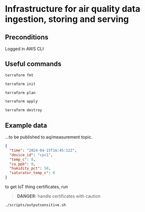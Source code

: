# Infrastructure for air quality data ingestion, storing and serving

## Preconditions
Logged in AWS CLI

## Useful commands
```bash
terraform fmt
```
```bash
terraform init
```
```bash
terraform plan
```
```bash
terraform apply
```
```bash
terraform destroy
```

## Example data
...to be published to aq/measurement topic.
```JSON
{
  "time": "2024-04-15T16:45:12Z",
  "device_id": "cpc1",
  "temp_c": 0,
  "co_ppb": 0,
  "humidity_pct": 50,
  "saturator_temp_c": 0
}
```

to get IoT thing certificates, run
> **DANGER:** handle certificates with caution 
```bash
./scripts/outputsensitive.sh
```